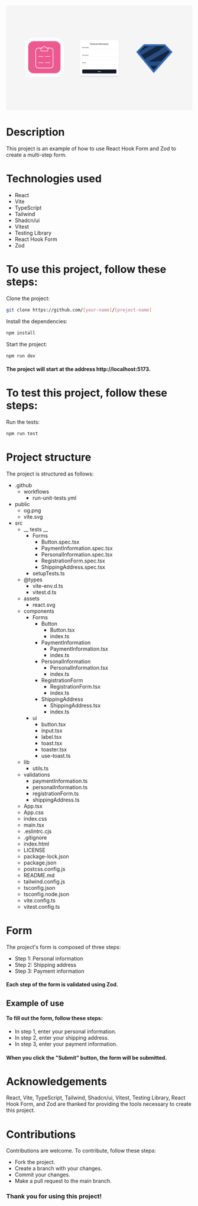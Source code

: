 <div align="center">
  <img width="600px" src="./public/og.png" alt="cover image" />
</div>

# Description

This project is an example of how to use React Hook Form and Zod to create a multi-step form.

# Technologies used

- React  
- Vite  
- TypeScript  
- Tailwind  
- Shadcn/ui  
- Vitest  
- Testing Library  
- React Hook Form  
- Zod  

# To use this project, follow these steps:

Clone the project:

```bash
git clone https://github.com/[your-name]/[project-name]
```
Install the dependencies:
```bash
npm install
```

Start the project:
```bash
npm run dev
```
#### The project will start at the address http://localhost:5173.

# To test this project, follow these steps:

Run the tests:
```bash
npm run test
```

# Project structure

The project is structured as follows:

- .github
  - workflows
    - run-unit-tests.yml
- public
  - og.png
  - vite.svg
- src
  - __ tests __
    - Forms
      - Button.spec.tsx
      - PaymentInformation.spec.tsx
      - PersonalInformation.spec.tsx
      - RegistrationForm.spec.tsx
      - ShippingAddress.spec.tsx
    - setupTests.ts
  - @types
    - vite-env.d.ts
    - vitest.d.ts
  - assets
    - react.svg
  - components
    - Forms
      - Button
        - Button.tsx
        - index.ts
      - PaymentInformation
        - PaymentInformation.tsx
        - index.ts
      - PersonalInformation
        - PersonalInformation.tsx
        - index.ts
      - RegistrationForm
        - RegistrationForm.tsx
        - index.ts
      - ShippingAddress
        - ShippingAddress.tsx
        - index.ts
    - ui
      - button.tsx
      - input.tsx
      - label.tsx
      - toast.tsx
      - toaster.tsx
      - use-toast.ts
  - lib
    - utils.ts
  - validations
    - paymentInformation.ts
    - personalInformation.ts
    - registrationForm.ts
    - shippingAddress.ts
  - App.tsx
  - App.css
  - index.css
  - main.tsx
  - .eslintrc.cjs
  - .gitignore
  - index.html
  - LICENSE
  - package-lock.json
  - package.json
  - postcss.config.js
  - README.md
  - tailwind.config.js
  - tsconfig.json
  - tsconfig.node.json
  - vite.config.ts
  - vitest.config.ts

# Form

The project's form is composed of three steps:

- Step 1: Personal information  
- Step 2: Shipping address  
- Step 3: Payment information  

#### Each step of the form is validated using Zod.  

## Example of use

#### To fill out the form, follow these steps:

- In step 1, enter your personal information.  
- In step 2, enter your shipping address.  
- In step 3, enter your payment information.  

#### When you click the "Submit" button, the form will be submitted.

# Acknowledgements

React, Vite, TypeScript, Tailwind, Shadcn/ui, Vitest, Testing Library, React Hook Form, and Zod are thanked for providing the tools necessary to create this project.

# Contributions

Contributions are welcome. To contribute, follow these steps:

- Fork the project.  
- Create a branch with your changes.  
- Commit your changes.  
- Make a pull request to the main branch.  

### Thank you for using this project!